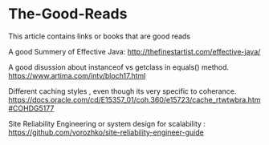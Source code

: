 # The-Good-Reads
This article contains links or books that are good reads

A good Summery of Effective Java: http://thefinestartist.com/effective-java/

A good disussion about instanceof vs getclass in equals() method. https://www.artima.com/intv/bloch17.html

Different caching styles , even though its  very specific to coherance. https://docs.oracle.com/cd/E15357_01/coh.360/e15723/cache_rtwtwbra.htm#COHDG5177

Site Reliability Engineering or system design for scalability : https://github.com/vorozhko/site-reliability-engineer-guide


